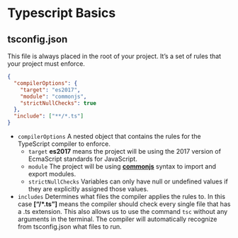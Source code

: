 # Typescript Basics
## tsconfig.json
This file is always placed in the root of your project. It’s a set of rules that your project must enforce.
```json
{
  "compilerOptions": {
    "target": "es2017",
    "module": "commonjs",
    "strictNullChecks": true
  },
  "include": ["**/*.ts"]
}
```

- `compilerOptions` A nested object that contains the rules for the TypeScript compiler to enforce.
	- `target` **es2017**  means the project will be using the 2017 version of EcmaScript standards for JavaScript.
	- `module` The project will be using **[commonjs](https://nodejs.org/docs/latest/api/modules.html)**  syntax to import and export modules.
	- `strictNullChecks` Variables can only have null or undefined values if they are explicitly assigned those values.
- `includes` Determines what files the compiler applies the rules to. In this case **[“/*.ts”]** means the compiler should check every single file that has a .ts extension.
This also allows us to use the command `tsc` without any arguments in the terminal. The compiler will automatically recognize from tsconfig.json what files to run.
